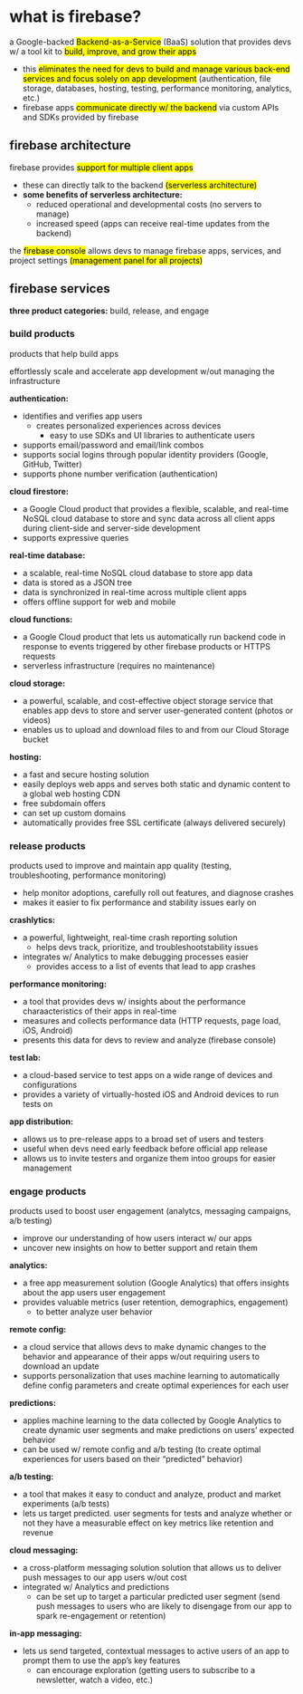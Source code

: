 # what is firebase?
a Google-backed <mark>Backend-as-a-Service</mark> (BaaS) solution that provides devs w/ a tool kit to <mark>build, improve, and grow their apps</mark>

- this <mark>eliminates the need for devs to build and manage various back-end services and focus solely on app development</mark> (authentication, file storage, databases, hosting, testing, performance monitoring, analytics, etc.)
- firebase apps <mark>communicate directly w/ the backend</mark> via custom APIs and SDKs provided by firebase

## firebase architecture
firebase provides <mark>support for multiple client apps</mark> 

- these can directly talk to the backend <mark>(serverless architecture)</mark>
- **some benefits of serverless architecture:**
    - reduced operational and developmental costs (no servers to manage)
    - increased speed (apps can receive real-time updates from the backend)

the <mark>firebase console</mark> allows devs to manage firebase apps, services, and project settings <mark>(management panel for all projects)</mark>

## firebase services
**three product categories:** build, release, and engage

### build products
products that help build apps

effortlessly scale and accelerate app development w/out managing the infrastructure

**authentication:**

- identifies and verifies app users
    - creates personalized experiences across devices
        - easy to use SDKs and UI libraries to authenticate users
- supports email/password and email/link combos
- supports social logins through popular identity providers (Google, GitHub, Twitter)
- supports phone number verification (authentication)

**cloud firestore:**

- a Google Cloud product that provides a flexible, scalable, and real-time NoSQL cloud database to store and sync data across all client apps during client-side and server-side development
- supports expressive queries

**real-time database:**

- a scalable, real-time NoSQL cloud database to store app data
- data is stored as a JSON tree
- data is synchronized in real-time across multiple client apps
- offers offline support for web and mobile

**cloud functions:**

- a Google Cloud product that lets us automatically run backend code in response to events triggered by other firebase products or HTTPS requests
- serverless infrastructure (requires no maintenance)

**cloud storage:**

- a powerful, scalable, and cost-effective object storage service that enables app devs to store and server user-generated content (photos or videos)
- enables us to upload and download files to and from our Cloud Storage bucket

**hosting:**

- a fast and secure hosting solution
- easily deploys web apps and serves both static and dynamic content to a global web hosting CDN
- free subdomain offers
- can set up custom domains
- automatically provides free SSL certificate (always delivered securely)

### release products
products used to improve and maintain app quality (testing, troubleshooting, performance monitoring)

- help monitor adoptions, carefully roll out features, and diagnose crashes
- makes it easier to fix performance and stability issues early on

**crashlytics:** 

- a powerful, lightweight, real-time crash reporting solution
    - helps devs track, prioritize, and troubleshootstability issues
- integrates w/ Analytics to make debugging processes easier
    - provides access to a list of events that lead to app crashes

**performance monitoring:**

- a tool that provides devs w/ insights about the performance charaacteristics of their apps in real-time
- measures and collects performance data (HTTP requests, page load, iOS, Android)
- presents this data for devs to review and analyze (firebase console)

**test lab:**

- a cloud-based service to test apps on a wide range of devices and configurations
- provides a variety of virtually-hosted iOS and Android devices to run tests on

**app distribution:**

- allows us to pre-release apps to a broad set of users and testers
- useful when devs need early feedback before official app release
- allows us to invite testers and organize them intoo groups for easier management

### engage products
products used to boost user engagement (analytcs, messaging campaigns, a/b testing)

- improve our understanding of how users interact w/ our apps
- uncover new insights on how to better support and retain them

**analytics:**

- a free app measurement solution (Google Analytics) that offers insights about the app users user engagement
- provides valuable metrics (user retention, demographics, engagement)
    - to better analyze user behavior

**remote config:**

- a cloud service that allows devs to make dynamic changes to the behavior and appearance of their apps w/out requiring users to download an update
- supports personalization that uses machine learning to automatically define config parameters and create optimal experiences for each user

**predictions:**

- applies machine learning to the data collected by Google Analytics to create dynamic user segments and make predictions on users’ expected behavior
- can be used w/ remote config and a/b testing (to create optimal experiences for users based on their “predicted” behavior)

**a/b testing:**

- a tool that makes it easy to conduct and analyze, product and market experiments (a/b tests)
- lets us target predicted. user segments for tests and analyze whether or not they have a measurable effect on key metrics like retention and revenue

**cloud messaging:**

- a cross-platform messaging solution solution that allows us to deliver push messages to our app users w/out cost
- integrated w/ Analytics and predictions
    - can be set up to target a particular predicted user segment (send push messages to users who are likely to disengage from our app to spark re-engagement or retention)

**in-app messaging:**

- lets us send targeted, contextual messages to active users of an app to prompt them to use the app’s key features
    - can encourage exploration (getting users to subscribe to a newsletter, watch a video, etc.)